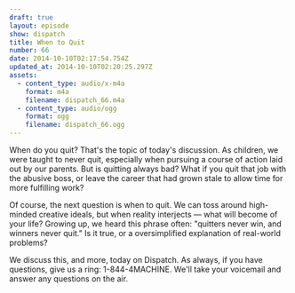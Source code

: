 ```yaml
---
draft: true
layout: episode
show: dispatch
title: When to Quit
number: 66
date: 2014-10-10T02:17:54.754Z
updated_at: 2014-10-10T02:20:25.297Z
assets:
  - content_type: audio/x-m4a
    format: m4a
    filename: dispatch_66.m4a
  - content_type: audio/ogg
    format: ogg
    filename: dispatch_66.ogg
---
```

When do you quit? That's the topic of today's discussion. As children, we were taught to never quit, especially when pursuing a course of action laid out by our parents. But is quitting always bad? What if you quit that job with the abusive boss, or leave the career that had grown stale to allow time for more fulfilling work?

Of course, the next question is when to quit. We can toss around high-minded creative ideals, but when reality interjects &mdash; what will become of your life? Growing up, we heard this phrase often: "quitters never win, and winners never quit." Is it true, or a oversimplified explanation of real-world problems?

We discuss this, and more, today on Dispatch. As always, if you have questions, give us a ring: 1-844-4MACHINE. We'll take your voicemail and answer any questions on the air.
